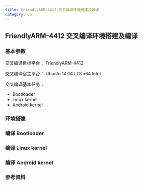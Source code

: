 ```yaml
---
title: FriendlyARM-4412 交叉编译环境搭建及编译
category: CS
---
```


## FriendlyARM-4412 交叉编译环境搭建及编译

### 基本参数

交叉编译目标平台： FriendlyARM-4412

交叉编译宿主平台： Ubuntu 14.04 LTS x64 Intel

交叉编译基本任务：

- Bootloader
- Linux kernel
- Android kernel

### 环境搭建

### 编译 Bootloader

### 编译 Linux kernel

### 编译 Android kernel

### 参考资料